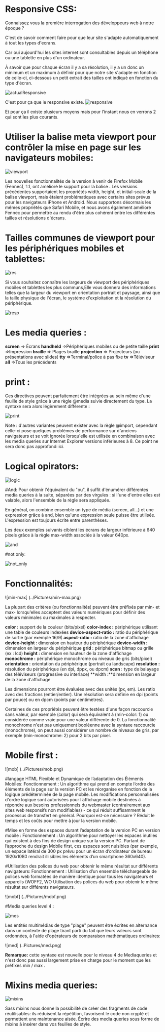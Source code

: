 # Responsive CSS:

Connaissez vous la première interrogation des développeurs web à notre époque ?

C'est de savoir comment faire pour que leur site s'adapte automatiquement à tout les types d'ecrans.

Car oui aujourd'hui les sites internet sont consultables depuis un téléphone ou une tablette en plus d'un ordinateur.

À savoir que pour chaque écran il y a sa résolution, il y a un donc un minimum et un maximum à définir pour que notre site s'adapte en fonction de celle-ci, ci-dessous un petit extrait des tailles ont indiqué en fonction du type d'écran.

![actualResponsive](../images/actualResponsive.png)

C'est pour ça que le responsive existe.
![responsive](../images/responsive.jpg)

Et pour ça il existe plusieurs moyens mais pour l'instant nous en verrons 2 qui sont les plus courants.


# Utiliser la balise meta viewport pour contrôler la mise en page sur les navigateurs mobiles:

![viewport](../Pictures/viewport.png)

Les nouvelles fonctionnalités de la version à venir de Firefox Mobile (Fennec), 1.1, ont amélioré le support pour la balise <meta name="viewport">. Les versions précédentes supportaient les propriétés width, height, et initial-scale de la balise viewport, mais étaient problématiques avec certains sites prévus pour les navigateurs iPhone et Android. Nous supportons désormais les mêmes propriétés que Safari Mobile, et nous avons également amélioré Fennec pour permettre au rendu d'être plus cohérent entre les différentes tailles et résolutions d'écrans.

# Tailles communes de viewport pour les périphériques mobiles et tablettes:


![res](../Pictures/res.png)

Si vous souhaitez connaître les largeurs de viewport des périphériques mobiles et tablettes les plus communs,Elle vous donnera des informations telles que la largeur du viewport en orientation portrait et paysage, ainsi que la taille physique de l'écran, le système d'exploitation et la résolution du périphérique.

![resp](../Pictures/resp.png)

# Les media queries :

**screen** => Écrans
**handheld** =>Périphériques mobiles ou de petite taille
**print** =>Impression
**braille** => Plages braille
**projection** => Projecteurs (ou présentations avec slides)
**tty** =>Terminal/police à pas fixe
**tv** =>Téléviseur
**all** =>Tous les précédents

# print : 
Ces directives peuvent parfaitement être intégrées au sein même d'une feuille de style grâce à une règle @media suivie directement du type. La syntaxe sera alors légèrement différente :

![print](../Pictures/print.png)

Note : d'autres variantes peuvent exister avec la règle @import, cependant celle-ci pose quelques problèmes de performance sur d'anciens navigateurs et se voit ignorée lorsqu'elle est utilisée en combinaison avec les media queries sur Internet Explorer versions inférieures à 8. Ce point ne sera donc pas approfondi ici.

# Logical opirators:

![logic](../Pictures/logic.png)

#And:
Pour obtenir l'équivalent du "ou", il suffit d'énumérer différentes media queries à la suite, séparées par des virgules : si l'une d'entre elles est valable, alors l'ensemble de la règle sera appliquée.

En général, on combine ensemble un type de média (screen, all...) et une expression grâce à and, bien qu'une expression seule puisse être utilisée. L'expression est toujours écrite entre parenthèses.

Les deux exemples suivants ciblent les écrans de largeur inférieure à 640 pixels grâce à la règle max-width associée à la valeur 640px.

![and](../Pictures/and.png)

#not only:

![not_only](../Pictures/not_only.png)

# Fonctionnalités:

![min-max] (../Pictures/min-max.png)

La plupart des critères (ou fonctionnalités) peuvent être préfixés par min- et max- lorsqu'elles acceptent des valeurs numériques pour définir des valeurs minimales ou maximales à respecter.

**color :** support de la couleur (bits/pixel)
**color-index :** périphérique utilisant une table de couleurs indexées
**device-aspect-ratio :** ratio du périphérique de sortie (par exemple 16/9)
**aspect-ratio :** ratio de la zone d'affichage
**device-height :** dimension en hauteur du périphérique
**device-width :** dimension en largeur du périphérique
**grid :** périphérique bitmap ou grille (ex : lcd)
**height :** dimension en hauteur de la zone d'affichage
**monochrome :** périphérique monochrome ou niveaux de gris (bits/pixel)
**orientation :** orientation du périphérique (portrait ou landscape)
**resolution :** résolution du périphérique (en dpi, dppx, ou dpcm)
**scan :** type de balayage des téléviseurs (progressive ou interlace)
**width :**dimension en largeur de la zone d'affichage

Les dimensions pourront être évaluées avec des unités (px, em). Les ratio avec des fractions (entier/entier). Une résolution sera définie en dpi (points par pouce) ou en dpcm (points par centimètres).

Certaines de ces propriétés peuvent être testées d'une façon raccourcie sans valeur, par exemple (color) qui sera équivalent à (min-color: 1) ou considérée comme vraie pour une valeur différente de 0. La fonctionnalité monochrome n'est pas uniquement booléenne avec la syntaxe raccourcie (monochrome), on peut aussi considérer un nombre de niveaux de gris, par exemple (min-monochrome: 2) pour 2 bits par pixel.

# Mobile first :

![mob] (../Pictures/mob.png)

#langage HTML Flexible et Dynamique de l’adaptation des Éléments Mobiles:
Fonctionnement : Un algorithme qui prend en compte l’ordre des éléments de la page sur la version PC et les réorganise en fonction de la logique prédéterminée de la page mobile. Les modifications personnalisées d'ordre logique sont autorisées pour l’affichage mobile destinées à répondre aux besoins professionnels du webmaster (contrairement aux sites web responsifs non modifiables) - ce qui réduit suffisamment le processus de transfert en général. Pourquoi est-ce nécessaire ? Réduit le temps et les coûts pour mettre à jour la version mobile.

#Mise en forme des espaces durant l’adaptation de la version PC en version mobile :
Fonctionnement : Un algorithme pour nettoyer les espaces inutiles qui existent à des fins de design unique sur la version PC. Partant de l’approche du design Mobile first, ces espaces sont nuisibles (par exemple, un espace latéral de 300 px prévu pour un écran d’ordinateur de bureau 1920x1080 rendrait illisibles les éléments d’un smartphone 360x640).

#Utilisation des polices du web pour obtenir le même résultat sur différents navigateurs:
Fonctionnement : Utilisation d’un ensemble téléchargeable de polices web formatées de manière identique pour tous les navigateurs et appareils (WOFF2, WO Utilisation des polices du web pour obtenir le même résultat sur différents navigateurs.

![mobf] (../Pictures/mobf.png)

#Media queries level 4 :

![mes](../Pictures/mes.png)

Les entités multimédias de type "plage" peuvent être écrites en alternance dans un contexte de plage tirant parti du fait que leurs valeurs sont ordonnées, à l'aide d'opérateurs de comparaison mathématiques ordinaires:

![med] (..Pictures/med.png)

**Remarque:** cette syntaxe est nouvelle pour le niveau 4 de Mediaqueries et n'est donc pas aussi largement prise en charge pour le moment que les préfixes min / max .


# Mixins media queries: 

![mixins](../Pictures/mixins.png)

Sass mixins nous donne la possibilité de créer des fragments de code réutilisables: ils réduisent la répétition, favorisent le code non crypté et permettent une maintenance aisée. Écrire des media queries sous forme de mixins à insérer dans vos feuilles de style.


















